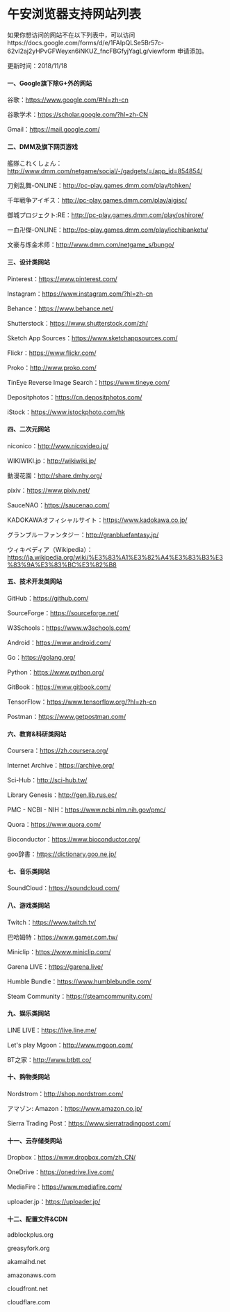# 午安浏览器支持网站列表

如果你想访问的网站不在以下列表中，可以访问https://docs.google.com/forms/d/e/1FAIpQLSe5Br57c-62vI2aj2yHPvGFWeyxn6iNKUZ_fncFBGfyjYagLg/viewform 申请添加。

更新时间：2018/11/18

#### 一、Google旗下除G+外的网站

谷歌：https://www.google.com/#hl=zh-cn

谷歌学术：https://scholar.google.com/?hl=zh-CN

Gmail：https://mail.google.com/

#### 二、DMM及旗下网页游戏

艦隊これくしょん：http://www.dmm.com/netgame/social/-/gadgets/=/app_id=854854/

刀剣乱舞-ONLINE：http://pc-play.games.dmm.com/play/tohken/

千年戦争アイギス：http://pc-play.games.dmm.com/play/aigisc/

御城プロジェクト:RE：http://pc-play.games.dmm.com/play/oshirore/

一血卍傑-ONLINE：http://pc-play.games.dmm.com/play/icchibanketu/

文豪与炼金术师：http://www.dmm.com/netgame_s/bungo/

#### 三、设计类网站

Pinterest：https://www.pinterest.com/ 

Instagram：https://www.instagram.com/?hl=zh-cn

Behance：https://www.behance.net/

Shutterstock：https://www.shutterstock.com/zh/

Sketch App Sources：https://www.sketchappsources.com/

Flickr：https://www.flickr.com/

Proko：http://www.proko.com/

TinEye Reverse Image Search：https://www.tineye.com/

Depositphotos：https://cn.depositphotos.com/

iStock：https://www.istockphoto.com/hk

#### 四、二次元网站

niconico：http://www.nicovideo.jp/

WIKIWIKI.jp：http://wikiwiki.jp/

動漫花園：http://share.dmhy.org/

pixiv：https://www.pixiv.net/

SauceNAO：https://saucenao.com/

KADOKAWAオフィシャルサイト：https://www.kadokawa.co.jp/

グランブルーファンタジー：http://granbluefantasy.jp/

ウィキペディア（Wikipedia）：https://ja.wikipedia.org/wiki/%E3%83%A1%E3%82%A4%E3%83%B3%E3%83%9A%E3%83%BC%E3%82%B8

#### 五、技术开发类网站

GitHub：https://github.com/

SourceForge：https://sourceforge.net/

W3Schools：https://www.w3schools.com/

Android：https://www.android.com/

Go：https://golang.org/

Python：https://www.python.org/

GitBook：https://www.gitbook.com/

TensorFlow：https://www.tensorflow.org/?hl=zh-cn

Postman：https://www.getpostman.com/

#### 六、教育&科研类网站

Coursera：https://zh.coursera.org/

Internet Archive：https://archive.org/

Sci-Hub：http://sci-hub.tw/

Library Genesis：http://gen.lib.rus.ec/

PMC - NCBI - NIH：https://www.ncbi.nlm.nih.gov/pmc/

Quora：https://www.quora.com/

Bioconductor：https://www.bioconductor.org/

goo辞書：https://dictionary.goo.ne.jp/

#### 七、音乐类网站

SoundCloud：https://soundcloud.com/

#### 八、游戏类网站

Twitch：https://www.twitch.tv/

巴哈姆特：https://www.gamer.com.tw/

Miniclip：https://www.miniclip.com/

Garena LIVE：https://garena.live/

Humble Bundle：https://www.humblebundle.com/

Steam Community：https://steamcommunity.com/

#### 九、娱乐类网站

LINE LIVE：https://live.line.me/

Let's play Mgoon：http://www.mgoon.com/

BT之家：http://www.btbtt.co/

#### 十、购物类网站

Nordstrom：http://shop.nordstrom.com/

アマゾン: Amazon：https://www.amazon.co.jp/

Sierra Trading Post：https://www.sierratradingpost.com/

#### 十一、云存储类网站

Dropbox：https://www.dropbox.com/zh_CN/

OneDrive：https://onedrive.live.com/

MediaFire：https://www.mediafire.com/

uploader.jp：https://uploader.jp/

#### 十二、配置文件&CDN

adblockplus.org

greasyfork.org

akamaihd.net

amazonaws.com

cloudfront.net

cloudflare.com
